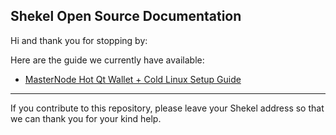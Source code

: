 ## Shekel Open Source Documentation

Hi and thank you for stopping by:

Here are the guide we currently have available:

 * [MasterNode Hot Qt Wallet + Cold Linux Setup Guide](guides/MasterNode_Setup_Cold_Hot_Linux.md)

----

If you contribute to this repository, please leave your Shekel address so that we can thank you for your kind help.
